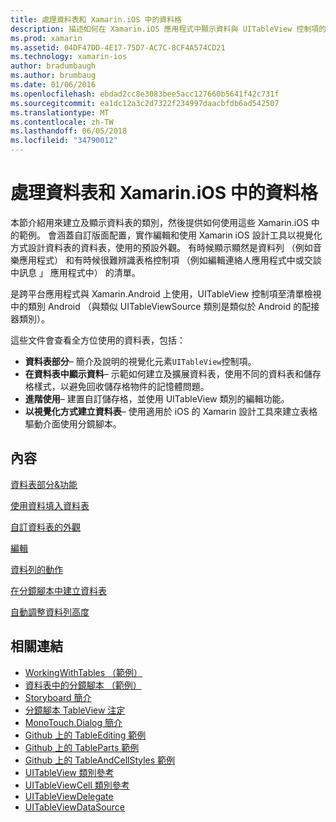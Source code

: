 ```yaml
---
title: 處理資料表和 Xamarin.iOS 中的資料格
description: 描述如何在 Xamarin.iOS 應用程式中顯示資料與 UITableView 控制項的各種指南的這個文件連結。
ms.prod: xamarin
ms.assetid: 04DF47DD-4E17-75D7-AC7C-8CF4A574CD21
ms.technology: xamarin-ios
author: bradumbaugh
ms.author: brumbaug
ms.date: 01/06/2016
ms.openlocfilehash: ebdad2cc8e3083bee5acc127660b5641f42c731f
ms.sourcegitcommit: ea1dc12a3c2d7322f234997daacbfdb6ad542507
ms.translationtype: MT
ms.contentlocale: zh-TW
ms.lasthandoff: 06/05/2018
ms.locfileid: "34790012"
---
```

# <a name="working-with-tables-and-cells-in-xamarinios"></a>處理資料表和 Xamarin.iOS 中的資料格

本節介紹用來建立及顯示資料表的類別，然後提供如何使用這些 Xamarin.iOS 中的範例。 會涵蓋自訂版面配置，實作編輯和使用 Xamarin iOS 設計工具以視覺化方式設計資料表的資料表，使用的預設外觀。 有時候顯示顯然是資料列 （例如音樂應用程式） 和有時候很難辨識表格控制項 （例如編輯連絡人應用程式中或交談中訊息 」 應用程式中） 的清單。

是跨平台應用程式與 Xamarin.Android 上使用，UITableView 控制項至清單檢視中的類別 Android （與類似 UITableViewSource 類別是類似於 Android 的配接器類別）。

這些文件會查看全方位使用的資料表，包括：

-   **資料表部分**– 簡介及說明的視覺化元素`UITableView`控制項。 
-   **在資料表中顯示資料**– 示範如何建立及擴展資料表，使用不同的資料表和儲存格樣式，以避免回收儲存格物件的記憶體問題。 
-   **進階使用**– 建置自訂儲存格，並使用 UITableView 類別的編輯功能。 
-   **以視覺化方式建立資料表**– 使用適用於 iOS 的 Xamarin 設計工具來建立表格驅動介面使用分鏡腳本。 

## <a name="contents"></a>內容

 [資料表部分&amp;功能](~/ios/user-interface/controls/tables/table-parts-and-functionality.md)

 [使用資料填入資料表](~/ios/user-interface/controls/tables/populating-a-table-with-data.md)

 [自訂資料表的外觀](~/ios/user-interface/controls/tables/customizing-table-appearance.md)

 [編輯](~/ios/user-interface/controls/tables/editing.md)
 
 [資料列的動作](~/ios/user-interface/controls/tables/row-action.md)

 [在分鏡腳本中建立資料表](~/ios/user-interface/controls/tables/creating-tables-in-a-storyboard.md)
 
 [自動調整資料列高度](~/ios/user-interface/controls/tables/autosizing-row-height.md)

## <a name="related-links"></a>相關連結

- [WorkingWithTables （範例）](https://developer.xamarin.com/samples/monotouch/WorkingWithTables/)
- [資料表中的分鏡腳本 （範例）](https://developer.xamarin.com/samples/monotouch/StoryboardTable/)
- [Storyboard 簡介](~/ios/user-interface/storyboards/index.md)
- [分鏡腳本 TableView 注定](https://developer.xamarin.com/recipes/ios/general/storyboard/storyboard_a_tableview)
- [MonoTouch.Dialog 簡介](~/ios/user-interface/monotouch.dialog/index.md)
- [Github 上的 TableEditing 範例](https://github.com/xamarin/monotouch-samples/tree/master/TableEditing)
- [Github 上的 TableParts 範例](https://github.com/xamarin/monotouch-samples/tree/master/TableParts)
- [Github 上的 TableAndCellStyles 範例](https://github.com/xamarin/mobile-samples/tree/master/TablesLists)
- [UITableView 類別參考](https://developer.apple.com/library/ios/documentation/UIKit/Reference/UITableView_Class/)
- [UITableViewCell 類別參考](https://developer.apple.com/library/ios/documentation/UIKit/Reference/UITableViewCell_Class/)
- [UITableViewDelegate](https://developer.apple.com/library/ios/documentation/UIKit/Reference/UITableViewDelegate_Protocol/)
- [UITableViewDataSource](https://developer.apple.com/library/ios/documentation/UIKit/Reference/UITableViewDataSource_Protocol/)
